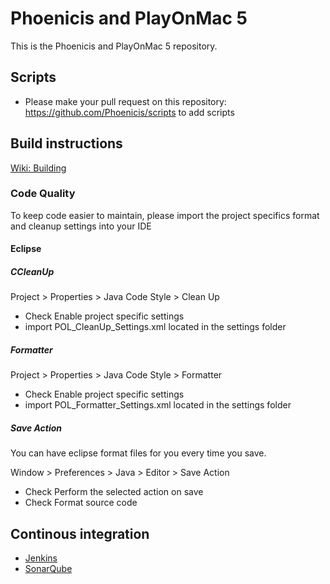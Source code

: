 # Phoenicis and PlayOnMac 5
This is the Phoenicis and PlayOnMac 5 repository.

## Scripts
* Please make your pull request on this repository: https://github.com/Phoenicis/scripts to add scripts

## Build instructions
[Wiki: Building](https://github.com/Phoenicis/POL-POM-5/wiki/Building)

### Code Quality
To keep code easier to maintain, please import the project specifics format and cleanup settings into your IDE

#### Eclipse
##### CCleanUp
Project > Properties > Java Code Style > Clean Up
* Check Enable project specific settings
* import POL_CleanUp_Settings.xml located in the settings folder

##### Formatter
Project > Properties > Java Code Style > Formatter
* Check Enable project specific settings
* import POL_Formatter_Settings.xml located in the settings folder
	
##### Save Action
You can have eclipse format files for you every time you save.

Window > Preferences > Java > Editor > Save Action
* Check Perform the selected action on save
* Check Format source code
	
## Continous integration
* [Jenkins](http://www.phoenicis.org:8080)
* [SonarQube](http://www.phoenicis.org:9000)
